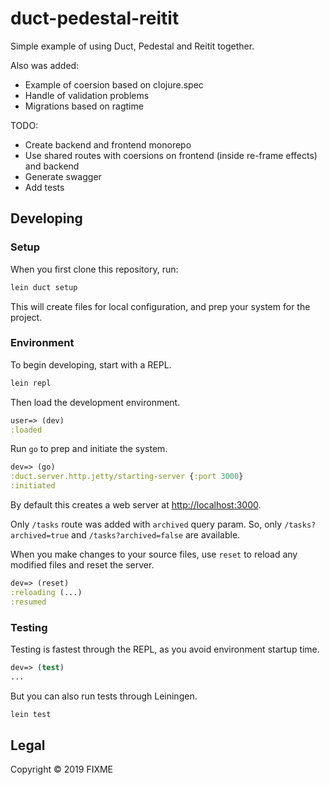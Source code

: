 # duct-pedestal-reitit

Simple example of using Duct, Pedestal and Reitit together.

Also was added:
- Example of coersion based on clojure.spec
- Handle of validation problems
- Migrations based on ragtime

TODO:
- Create backend and frontend monorepo
- Use shared routes with coersions on frontend (inside re-frame effects) and backend
- Generate swagger
- Add tests

## Developing

### Setup

When you first clone this repository, run:

```sh
lein duct setup
```

This will create files for local configuration, and prep your system
for the project.

### Environment

To begin developing, start with a REPL.

```sh
lein repl
```

Then load the development environment.

```clojure
user=> (dev)
:loaded
```

Run `go` to prep and initiate the system.

```clojure
dev=> (go)
:duct.server.http.jetty/starting-server {:port 3000}
:initiated
```

By default this creates a web server at <http://localhost:3000>.

Only `/tasks` route was added with `archived` query param. So, only `/tasks?archived=true` and `/tasks?archived=false` are available.

When you make changes to your source files, use `reset` to reload any
modified files and reset the server.

```clojure
dev=> (reset)
:reloading (...)
:resumed
```

### Testing

Testing is fastest through the REPL, as you avoid environment startup
time.

```clojure
dev=> (test)
...
```

But you can also run tests through Leiningen.

```sh
lein test
```

## Legal

Copyright © 2019 FIXME

